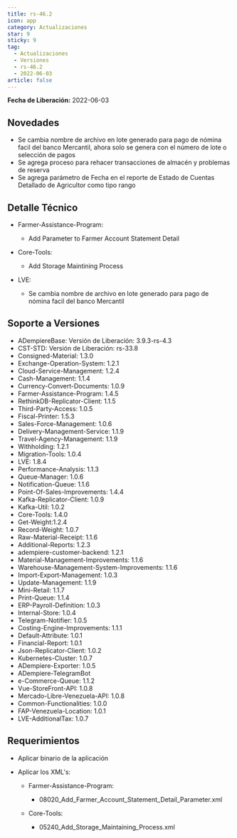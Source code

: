 ```yaml
---
title: rs-46.2
icon: app
category: Actualizaciones
star: 9
sticky: 9
tag:
  - Actualizaciones
  - Versiones
  - rs-46.2
  - 2022-06-03
article: false
---
```


**Fecha de Liberación:** 2022-06-03

## Novedades

- Se cambia nombre de archivo en lote generado para pago de nómina facil del banco Mercantil, ahora solo se genera con el número de lote o selección de pagos
- Se agrega proceso para rehacer transacciones de almacén y problemas de reserva
- Se agrega parámetro de Fecha en el reporte de Estado de Cuentas Detallado de Agricultor como tipo rango

## Detalle Técnico

- Farmer-Assistance-Program:

  - Add Parameter to Farmer Account Statement Detail
  
- Core-Tools:
  
  - Add Storage Maintining Process

- LVE:

  - Se cambia nombre de archivo en lote generado para pago de nómina facil del banco Mercantil

## Soporte a Versiones

- ADempiereBase: Versión de Liberación: 3.9.3-rs-4.3
- CST-STD: Versión de Liberación: rs-33.8
- Consigned-Material: 1.3.0
- Exchange-Operation-System: 1.2.1
- Cloud-Service-Management: 1.2.4
- Cash-Management: 1.1.4
- Currency-Convert-Documents: 1.0.9
- Farmer-Assistance-Program: 1.4.5
- RethinkDB-Replicator-Client: 1.1.5
- Third-Party-Access: 1.0.5
- Fiscal-Printer: 1.5.3
- Sales-Force-Management: 1.0.6
- Delivery-Management-Service: 1.1.9
- Travel-Agency-Management: 1.1.9
- Withholding: 1.2.1
- Migration-Tools: 1.0.4
- LVE: 1.8.4
- Performance-Analysis: 1.1.3
- Queue-Manager: 1.0.6
- Notification-Queue: 1.1.6
- Point-Of-Sales-Improvements: 1.4.4
- Kafka-Replicator-Client: 1.0.9
- Kafka-Util: 1.0.2
- Core-Tools: 1.4.0
- Get-Weight:1.2.4
- Record-Weight: 1.0.7
- Raw-Material-Receipt: 1.1.6
- Additional-Reports: 1.2.3
- adempiere-customer-backend: 1.2.1
- Material-Management-Improvements: 1.1.6
- Warehouse-Management-System-Improvements: 1.1.6
- Import-Export-Management: 1.0.3
- Update-Management: 1.1.9
- Mini-Retail: 1.1.7
- Print-Queue: 1.1.4
- ERP-Payroll-Definition: 1.0.3
- Internal-Store: 1.0.4
- Telegram-Notifier: 1.0.5
- Costing-Engine-Improvements: 1.1.1
- Default-Attribute: 1.0.1
- Financial-Report: 1.0.1
- Json-Replicator-Client: 1.0.2
- Kubernetes-Cluster: 1.0.7
- ADempiere-Exporter: 1.0.5
- ADempiere-TelegramBot
- e-Commerce-Queue: 1.1.2
- Vue-StoreFront-API: 1.0.8
- Mercado-Libre-Venezuela-API: 1.0.8
- Common-Functionalities: 1.0.0
- FAP-Venezuela-Location: 1.0.1
- LVE-AdditionalTax: 1.0.7

## Requerimientos

- Aplicar binario de la aplicación
- Aplicar los XML's:

  - Farmer-Assistance-Program:

    - 08020_Add_Farmer_Account_Statement_Detail_Parameter.xml
  
  - Core-Tools:

    - 05240_Add_Storage_Maintaining_Process.xml
